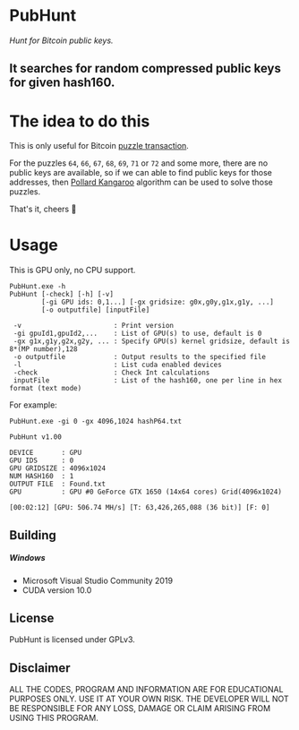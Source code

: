 # PubHunt
_Hunt for Bitcoin public keys._

## It searches for random compressed public keys for given hash160.

#
# The idea to do this

This is only useful for Bitcoin [puzzle transaction](https://www.blockchain.com/btc/tx/08389f34c98c606322740c0be6a7125d9860bb8d5cb182c02f98461e5fa6cd15).

For the puzzles ```64```, ```66```, ```67```, ```68```, ```69```, ```71``` or ```72``` and some more, there are no public keys are available, so if we can able to find public keys for those addresses, then [Pollard Kangaroo](https://github.com/JeanLucPons/Kangaroo) algorithm can be used to solve those puzzles.

That's it, cheers 🍺 

# Usage

This is GPU only, no CPU support. 

```
PubHunt.exe -h
PubHunt [-check] [-h] [-v]
        [-gi GPU ids: 0,1...] [-gx gridsize: g0x,g0y,g1x,g1y, ...]
        [-o outputfile] [inputFile]

 -v                       : Print version
 -gi gpuId1,gpuId2,...    : List of GPU(s) to use, default is 0
 -gx g1x,g1y,g2x,g2y, ... : Specify GPU(s) kernel gridsize, default is 8*(MP number),128
 -o outputfile            : Output results to the specified file
 -l                       : List cuda enabled devices
 -check                   : Check Int calculations
 inputFile                : List of the hash160, one per line in hex format (text mode)
```

For example:
```
PubHunt.exe -gi 0 -gx 4096,1024 hashP64.txt

PubHunt v1.00

DEVICE       : GPU
GPU IDS      : 0
GPU GRIDSIZE : 4096x1024
NUM HASH160  : 1
OUTPUT FILE  : Found.txt
GPU          : GPU #0 GeForce GTX 1650 (14x64 cores) Grid(4096x1024)

[00:02:12] [GPU: 506.74 MH/s] [T: 63,426,265,088 (36 bit)] [F: 0]
```

## Building
##### Windows
- Microsoft Visual Studio Community 2019 
- CUDA version 10.0
## License
PubHunt is licensed under GPLv3.

## Disclaimer
ALL THE CODES, PROGRAM AND INFORMATION ARE FOR EDUCATIONAL PURPOSES ONLY. USE IT AT YOUR OWN RISK. THE DEVELOPER WILL NOT BE RESPONSIBLE FOR ANY LOSS, DAMAGE OR CLAIM ARISING FROM USING THIS PROGRAM.

